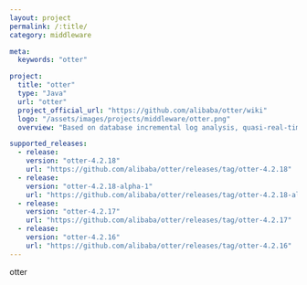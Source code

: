 ```yaml
---
layout: project
permalink: /:title/
category: middleware

meta:
  keywords: "otter"

project:
  title: "otter"
  type: "Java"
  url: "otter"
  project_official_url: "https://github.com/alibaba/otter/wiki"
  logo: "/assets/images/projects/middleware/otter.png"
  overview: "Based on database incremental log analysis, quasi-real-time synchronization to the mysql/oracle database in the local computer room or remote computer room. A comprehensive database synchronization system."

supported_releases:
  - release:
    version: "otter-4.2.18"
    url: "https://github.com/alibaba/otter/releases/tag/otter-4.2.18"
  - release:
    version: "otter-4.2.18-alpha-1"
    url: "https://github.com/alibaba/otter/releases/tag/otter-4.2.18-alpha-1"
  - release:
    version: "otter-4.2.17"
    url: "https://github.com/alibaba/otter/releases/tag/otter-4.2.17"
  - release:
    version: "otter-4.2.16"
    url: "https://github.com/alibaba/otter/releases/tag/otter-4.2.16"
---
```


<p>otter</p>
